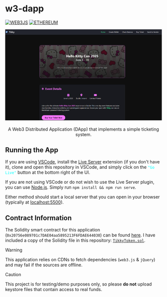 # w3-dapp

[![WEB3JS](https://img.shields.io/badge/web3.js-blue?logo=web3dotjs&logoColor=blue&labelColor=white)](https://web3js.readthedocs.io/en/v1.10.0)
[![ETHEREUM](https://img.shields.io/badge/Ethereum-gray?logo=ethereum&logoColor=black&labelColor=white)](https://en.wikipedia.org/wiki/Ethereum)

<p align="center">
    <img width=800 alt="Home Page Screenshot" src="./images/docs/png/home-page.png" /><br /><br />
    A Web3 Distributed Application (DApp) that implements a simple ticketing system.
</p>

## Running the App
If you are using [VSCode](https://code.visualstudio.com), install the [Live Server](https://marketplace.visualstudio.com/items?itemName=ritwickdey.LiveServer) extension (if you don't have it), clone and open this repository in VSCode, and simply click on the <code style="color: Cyan">"Go Live"</code> button at the bottom right of the UI.

If you are not using VSCode or do not wish to use the Live Server plugin, you can use [Node.js](https://nodejs.org/en). Simply run `npm install && npm run serve`.

Either method should start a local server that you can open in your browser (typically at [localhost:5500](http://localhost:5500)).<br />

## Contract Information
The Solidity smart contract for this application (`0x20756e089701c7DAE04aa5895213F6FDAE644030`) can be found [here](https://sepolia.etherscan.io/address/0x20756e089701c7DAE04aa5895213F6FDAE644030). I have included a copy of the Solidity file in this repository: [`TikkyToken.sol`](./TikkyToken.sol).

> [!WARNING]
> This application relies on CDNs to fetch dependencies (`web3.js` & `jQuery`) and may fail if the sources are offline.

> [!CAUTION]
> This project is for testing/demo purposes only, so please **do not** upload keystore files that contain access to real funds.
